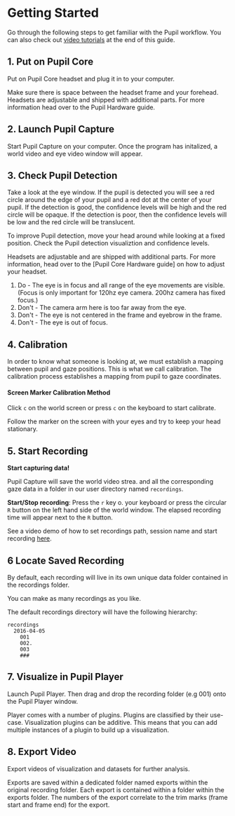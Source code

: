 # Getting Started
Go through the following steps to get familiar with the Pupil workflow. You can also check out [video tutorials]() at the end of this guide.

<v-divider></v-divider>

<!-- ## Quick Start -->

## 1. Put on Pupil Core
Put on Pupil Core headset and plug it in to your computer.

<pc-icon/>

 Make sure there is space between the headset frame and your forehead.
 Headsets are adjustable and shipped with additional parts. For more information head over to the Pupil Hardware guide.

## 2. Launch Pupil Capture
Start Pupil Capture on your computer. Once the program has initalized, a world video and eye video window will appear.

## 3. Check Pupil Detection
Take a look at the eye window. If the pupil is detected you will see a red circle around the edge of your pupil and a red dot at the center of your pupil.
If the detection is good, the confidence levels will be high and the red circle will be opaque. If the detection is poor, then the confidence levels will be low and the red circle will be translucent.

To improve Pupil detection, move your head around while looking at a fixed position. Check the Pupil detection visualiztion and confidence levels.

Headsets are adjustable and are shipped with additional parts. For more information, head over to the [Pupil Core Hardware guide] on how to adjust your headset.

1. Do - The eye is in focus and all range of the eye movements are visible. (Focus is only important for 120hz eye camera. 200hz camera has fixed focus.)
2. Don't - The camera arm here is too far away from the eye.
3. Don't - The eye is not centered in the frame and eyebrow in the frame.
4. Don't - The eye is out of focus.

## 4. Calibration
In order to know what someone is looking at, we must establish a mapping between pupil and gaze positions. This is what we call calibration. The calibration process establishes a mapping from pupil to gaze coordinates.

#### Screen Marker Calibration Method
Click `c` on the world screen or press `c` on the keyboard to start calibrate.

Follow the marker on the screen with your eyes and try to keep your head stationary.

## 5. Start Recording

**Start capturing data!**

Pupil Capture will save the world video strea. and all the corresponding gaze data in a folder in our user directory named `recordings`.

**Start/Stop recording**: Press the `r` key o. your keyboard or press the circular `R` button on the left hand side of the world window. The elapsed recording time will appear next to the `R` button.

See a video demo of how to set recordings path, session name and start recording [here]().

## 6 Locate Saved Recording

By default, each recording will live in its own unique data folder contained in the recordings folder.

You can make as many recordings as you like.

The default recordings directory will have the following hierarchy:

```
recordings
  2016-04-05
    001
    002.
    003
    ###
```

## 7. Visualize in Pupil Player

Launch Pupil Player.
Then drag and drop the recording folder (e.g 001) onto the Pupil Player window.

Player comes with a number of plugins. Plugins are classified by their use-case. Visualization plugins can be additive. This means that you can add multiple instances of a plugin to build up a visualization.

## 8. Export Video

Export videos of visualization and datasets for further analysis.

Exports are saved within a dedicated folder named exports within the original recording folder.
Each export is contained within a folder within the exports folder. The numbers of the export correlate to the trim marks (frame start and frame end) for the export.